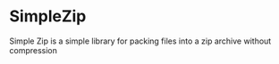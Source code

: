 # SimpleZip
Simple Zip is a simple library for packing files into a zip archive without compression
